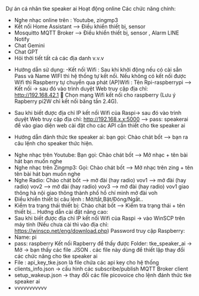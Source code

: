 Dự án cá nhân tke speaker ai 
Hoạt động online
Các chức năng chính:
- Nghe nhạc online trên : Youtube, zingmp3
- Kết nối Home Assistant --> Điều khiển thiết bị, sensor
- Mosquitto MQTT Broker --> Điều khiển thiết bị, sensor , Alarm LINE Notify
- Chat Gemini
- Chat GPT
- Hỏi thời tiết tất cả các địa danh   v.v.v
+ Hướng dẫn sử dụng:
-Kết nối Wifi : Sau khi khởi động nếu có cài sẳn Pass và Name WIFI thì hệ thống tự kết nối. Nếu không có kết nối được Wifi thì Raspberry tự chuyển qua phát (AP)Wifi : Tên Rpi-raspberrypi --> Kết nối -> sau đó vào trình duyệt Web truy cập địa chỉ: http://192.168.42.1  Chọn mạng Wifi kết nối cho raspberry (Lưu ý Rapberry pi2W chỉ kết nối băng tần 2.4G).
- Sau khi biết được địa chỉ IP kết nối Wifi của Raspi-> sau đó vào trình duyệt Web truy cập địa chỉ: http://192.168.x.x:5000 --> pass: speakerai để vào giao diện web cài đặt cho các API cần thiết cho tke speaker ai
  
+ Hướng dẫn đánh thức tke speaker ai: bạn gọi: Chào chát bốt --> bạn ra câu lệnh cho speaker thức hiện.
- Nghe nhạc trên Youtube: Bạn gọi: Chào chát bốt --> Mở nhạc + tên bài hát bạn muốn nghe
- Nghe nhạc trên Zingmp3: Gọi: Chào chát bốt --> Mở nhạc trên zing + tên tên bài hát bạn muốn nghe
- Nghe Radio: Chào chát bốt --> mở đài (hay radio) vov1 
                           --> mở đài (hay radio) vov2
                           --> mở đài (hay radio) vov3
                           --> mở đài (hay radio) vov1
                                     giao thông hà nội
                      giao thông thành phố hồ chí minh
                                            mở đài voh
- Điều khiển thiết bị câu lệnh : Mở/tắt,Bật/Đóng/Ngắt..
- Kiểm tra trạng thái thiết bị: Chào chát bốt --> Kiểm tra trạng thái + tên thiết bị...
Hướng dẫn cài đặt nâng cao:
- Sau khi biết được địa chỉ IP kết nối Wifi của Raspi -> vào WinSCP trên máy tính (Nếu chưa cài thì vào địa chỉ: https://winscp.net/eng/download.php)  Password truy cập Raspberry:
- Name: pi
- pass: raspberry
Kết nối Rapberry để thấy được Folder: tke_speaker_ai -> Mở -> bạn thấy các file .JSON . các file này dùng để thiết lập thay đổi các chức năng cho tke speaker ai
- File : api_key_tke.json là file chứa các api key cho hệ thống
- clients_info.json -> cấu hình các subscribe/publish MQTT Broker client 
- setup_wakeup.json -> thay đổi các file picovoice cho lệnh đánh thức tke speaker ai
- vvvvvvvvvvv
